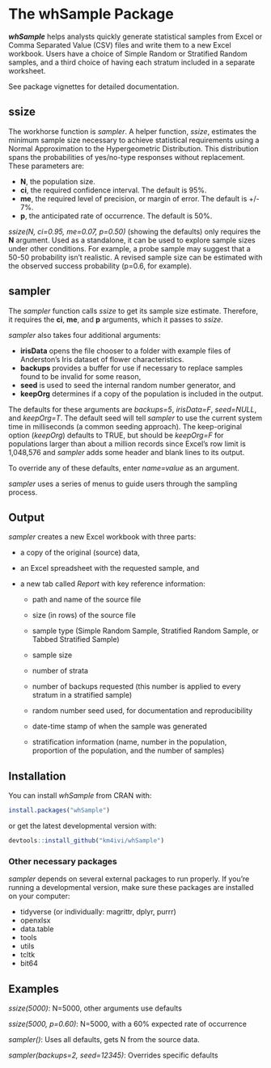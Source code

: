
<!-- README.md is generated from README.Rmd. Please edit that file -->

# The whSample Package

***whSample*** helps analysts quickly generate statistical samples from
Excel or Comma Separated Value (CSV) files and write them to a new Excel
workbook. Users have a choice of Simple Random or Stratified Random
samples, and a third choice of having each stratum included in a
separate worksheet.

See package vignettes for detailed documentation.

## ssize

The workhorse function is *sampler*. A helper function, *ssize*,
estimates the minimum sample size necessary to achieve statistical
requirements using a Normal Approximation to the Hypergeometric
Distribution. This distribution spans the probabilities of yes/no-type
responses without replacement. These parameters are:

  - **N**, the population size.
  - **ci**, the required confidence interval. The default is 95%.
  - **me**, the required level of precision, or margin of error. The
    default is +/- 7%.
  - **p**, the anticipated rate of occurrence. The default is 50%.

*ssize(N, ci=0.95, me=0.07, p=0.50)* (showing the defaults) only
requires the **N** argument. Used as a standalone, it can be used to
explore sample sizes under other conditions. For example, a probe sample
may suggest that a 50-50 probability isn’t realistic. A revised sample
size can be estimated with the observed success probability (p=0.6, for
example).

## sampler

The *sampler* function calls *ssize* to get its sample size estimate.
Therefore, it requires the **ci**, **me**, and **p** arguments, which it
passes to *ssize*.

*sampler* also takes four additional arguments:

  - **irisData** opens the file chooser to a folder with example files
    of Anderston’s Iris dataset of flower characteristics.
  - **backups** provides a buffer for use if necessary to replace
    samples found to be invalid for some reason,
  - **seed** is used to seed the internal random number generator, and
  - **keepOrg** determines if a copy of the population is included in
    the output.

The defaults for these arguments are *backups=5*, *irisData=F*,
*seed=NULL*, and *keepOrg=T*. The default seed will tell *sampler* to
use the current system time in milliseconds (a common seeding approach).
The keep-original option (*keepOrg*) defaults to TRUE, but should be
*keepOrg=F* for populations larger than about a million records since
Excel’s row limit is 1,048,576 and *sampler* adds some header and blank
lines to its output.

To override any of these defaults, enter *name=value* as an argument.

*sampler* uses a series of menus to guide users through the sampling
process.

## Output

*sampler* creates a new Excel workbook with three parts:

  - a copy of the original (source) data,

  - an Excel spreadsheet with the requested sample, and

  - a new tab called *Report* with key reference information:
    
      - path and name of the source file
    
      - size (in rows) of the source file
    
      - sample type (Simple Random Sample, Stratified Random Sample, or
        Tabbed Stratified Sample)
    
      - sample size
    
      - number of strata
    
      - number of backups requested (this number is applied to every
        stratum in a stratified sample)
    
      - random number seed used, for documentation and reproducibility
    
      - date-time stamp of when the sample was generated
    
      - stratification information (name, number in the population,
        proportion of the population, and the number of samples)

## Installation

You can install *whSample* from CRAN with:

``` r
install.packages("whSample")
```

or get the latest developmental version with:

``` r
devtools::install_github("km4ivi/whSample")
```

### Other necessary packages

*sampler* depends on several external packages to run properly. If
you’re running a developmental version, make sure these packages are
installed on your computer:

  - tidyverse (or individually: magrittr, dplyr, purrr)
  - openxlsx
  - data.table
  - tools
  - utils
  - tcltk
  - bit64

## Examples

*ssize(5000)*: N=5000, other arguments use defaults

*ssize(5000, p=0.60)*: N=5000, with a 60% expected rate of occurrence

*sampler()*: Uses all defaults, gets N from the source data.

*sampler(backups=2, seed=12345)*: Overrides specific defaults
